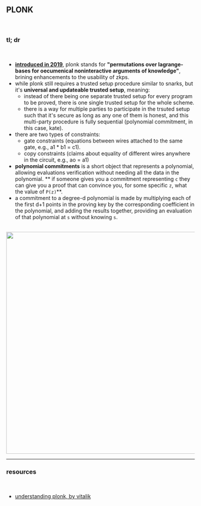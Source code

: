 ## PLONK

<br>

### tl; dr

<br>

* **[introduced in 2019](https://eprint.iacr.org/2019/953.pdf)**, plonk stands for **"permutations over lagrange-bases for oecumenical noninteractive arguments of knowledge"**, brining enhancements to the usability of zkps.
* while plonk still requires a trusted setup procedure similar to snarks, but it's **universal and updateable trusted setup**, meaning:
    - instead of there being one separate trusted setup for every program to be proved, there is one single trusted setup for the whole scheme.
    - there is a way for multiple parties to participate in the trsuted setup such that it's secure as long as any one of them is honest, and this multi-party procedure is fully sequential (polynomial commitment, in this case, kate).
* there are two types of constraints:
    - gate constraints (equations between wires attached to the same gate, e.g., a1 * b1 = c1).
    - copy constraints (claims about equality of different wires anywhere in the circuit, e.g., ao = a1)
* **polynomial commitments** is a short object that represents a polynomial, allowing evaluations verification without needing all the data in the polynomial. ** if someone gives you a commitment representing `c` they can give you a proof that can convince you, for some specific `z`, what the value of `P(z)`**.
* a commitment to a degree-d polynomial is made by multiplying each of the first d+1 points in the proving key by the corresponding coefficient in the polynomial, and adding the results together, providing an evaluation of that polynomial at `s` without knowing `s`.



<br>

<img width="593" src="https://user-images.githubusercontent.com/1130416/234398674-d7af7145-e9c8-4dc6-b13a-003745765600.png">



<br>

----

### resources

<br>

* [understanding plonk, by vitalik](https://vitalik.ca/general/2019/09/22/plonk.html)
